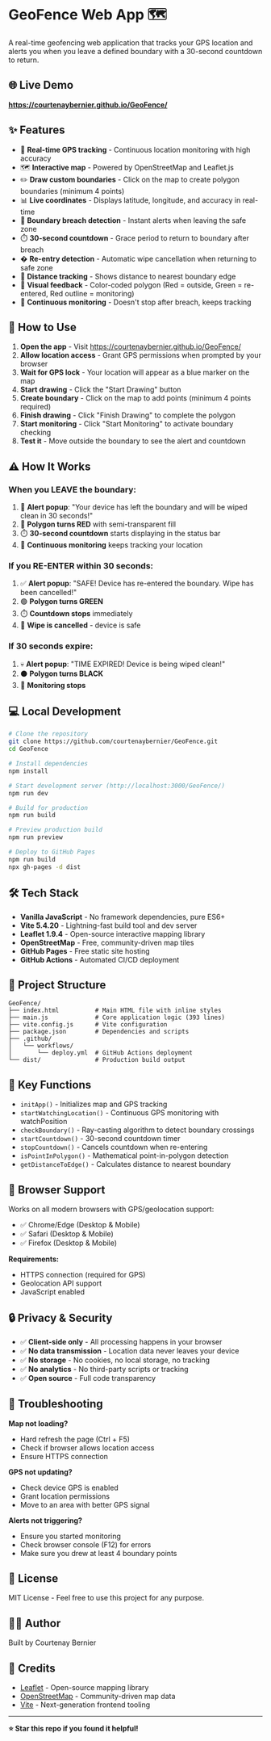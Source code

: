 # GeoFence Web App 🗺️

A real-time geofencing web application that tracks your GPS location and alerts you when you leave a defined boundary with a 30-second countdown to return.

## 🌐 Live Demo

**https://courtenaybernier.github.io/GeoFence/**

## ✨ Features

- 📍 **Real-time GPS tracking** - Continuous location monitoring with high accuracy
- 🗺️ **Interactive map** - Powered by OpenStreetMap and Leaflet.js
- ✏️ **Draw custom boundaries** - Click on the map to create polygon boundaries (minimum 4 points)
- 📊 **Live coordinates** - Displays latitude, longitude, and accuracy in real-time
- 🚨 **Boundary breach detection** - Instant alerts when leaving the safe zone
- ⏱️ **30-second countdown** - Grace period to return to boundary after breach
- � **Re-entry detection** - Automatic wipe cancellation when returning to safe zone
- 📏 **Distance tracking** - Shows distance to nearest boundary edge
- 🎨 **Visual feedback** - Color-coded polygon (Red = outside, Green = re-entered, Red outline = monitoring)
- 🔴 **Continuous monitoring** - Doesn't stop after breach, keeps tracking

## 🚀 How to Use

1. **Open the app** - Visit https://courtenaybernier.github.io/GeoFence/
2. **Allow location access** - Grant GPS permissions when prompted by your browser
3. **Wait for GPS lock** - Your location will appear as a blue marker on the map
4. **Start drawing** - Click the "Start Drawing" button
5. **Create boundary** - Click on the map to add points (minimum 4 points required)
6. **Finish drawing** - Click "Finish Drawing" to complete the polygon
7. **Start monitoring** - Click "Start Monitoring" to activate boundary checking
8. **Test it** - Move outside the boundary to see the alert and countdown

## ⚠️ How It Works

### When you LEAVE the boundary:
1. 🚨 **Alert popup**: "Your device has left the boundary and will be wiped clean in 30 seconds!"
2. 🔴 **Polygon turns RED** with semi-transparent fill
3. ⏱️ **30-second countdown** starts displaying in the status bar
4. 📍 **Continuous monitoring** keeps tracking your location

### If you RE-ENTER within 30 seconds:
1. ✅ **Alert popup**: "SAFE! Device has re-entered the boundary. Wipe has been cancelled!"
2. 🟢 **Polygon turns GREEN** 
3. ⏱️ **Countdown stops** immediately
4. 💾 **Wipe is cancelled** - device is safe

### If 30 seconds expire:
1. 💀 **Alert popup**: "TIME EXPIRED! Device is being wiped clean!"
2. ⚫ **Polygon turns BLACK**
3. 🛑 **Monitoring stops**

## 💻 Local Development

```bash
# Clone the repository
git clone https://github.com/courtenaybernier/GeoFence.git
cd GeoFence

# Install dependencies
npm install

# Start development server (http://localhost:3000/GeoFence/)
npm run dev

# Build for production
npm run build

# Preview production build
npm run preview

# Deploy to GitHub Pages
npm run build
npx gh-pages -d dist
```

## 🛠️ Tech Stack

- **Vanilla JavaScript** - No framework dependencies, pure ES6+
- **Vite 5.4.20** - Lightning-fast build tool and dev server
- **Leaflet 1.9.4** - Open-source interactive mapping library
- **OpenStreetMap** - Free, community-driven map tiles
- **GitHub Pages** - Free static site hosting
- **GitHub Actions** - Automated CI/CD deployment

## 📁 Project Structure

```
GeoFence/
├── index.html          # Main HTML file with inline styles
├── main.js             # Core application logic (393 lines)
├── vite.config.js      # Vite configuration
├── package.json        # Dependencies and scripts
├── .github/
│   └── workflows/
│       └── deploy.yml  # GitHub Actions deployment
└── dist/               # Production build output
```

## 🔑 Key Functions

- `initApp()` - Initializes map and GPS tracking
- `startWatchingLocation()` - Continuous GPS monitoring with watchPosition
- `checkBoundary()` - Ray-casting algorithm to detect boundary crossings
- `startCountdown()` - 30-second countdown timer
- `stopCountdown()` - Cancels countdown when re-entering
- `isPointInPolygon()` - Mathematical point-in-polygon detection
- `getDistanceToEdge()` - Calculates distance to nearest boundary

## 📱 Browser Support

Works on all modern browsers with GPS/geolocation support:
- ✅ Chrome/Edge (Desktop & Mobile)
- ✅ Safari (Desktop & Mobile) 
- ✅ Firefox (Desktop & Mobile)

**Requirements:**
- HTTPS connection (required for GPS)
- Geolocation API support
- JavaScript enabled

## 🔒 Privacy & Security

- ✅ **Client-side only** - All processing happens in your browser
- ✅ **No data transmission** - Location data never leaves your device
- ✅ **No storage** - No cookies, no local storage, no tracking
- ✅ **No analytics** - No third-party scripts or tracking
- ✅ **Open source** - Full code transparency

## 🐛 Troubleshooting

**Map not loading?**
- Hard refresh the page (Ctrl + F5)
- Check if browser allows location access
- Ensure HTTPS connection

**GPS not updating?**
- Check device GPS is enabled
- Grant location permissions
- Move to an area with better GPS signal

**Alerts not triggering?**
- Ensure you started monitoring
- Check browser console (F12) for errors
- Make sure you drew at least 4 boundary points

## 📝 License

MIT License - Feel free to use this project for any purpose.

## 👨‍💻 Author

Built by Courtenay Bernier

## 🙏 Credits

- [Leaflet](https://leafletjs.com/) - Open-source mapping library
- [OpenStreetMap](https://www.openstreetmap.org/) - Community-driven map data
- [Vite](https://vitejs.dev/) - Next-generation frontend tooling

---

**⭐ Star this repo if you found it helpful!**
